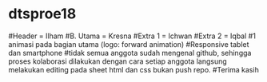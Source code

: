 # dtsproe18
#Header = Ilham
#B. Utama = Kresna
#Extra 1 = Ichwan
#Extra 2 = Iqbal
#1 animasi pada bagian utama (logo: forward animation)
#Responsive tablet dan smartphone
#tidak semua anggota sudah mengenal github, sehingga proses kolaborasi dilakukan dengan cara setiap anggota langsung melakukan editing pada sheet html dan css bukan push repo.
#Terima kasih
